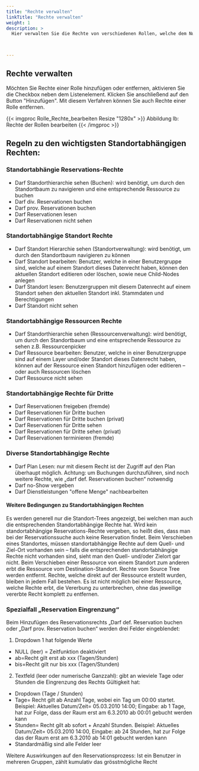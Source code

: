 ```yaml
---
title: "Rechte verwalten"
linkTitle: "Rechte verwalten"
weight: 1
description: >
  Hier verwalten Sie die Rechte von verschiedenen Rollen, welche dem Nutzungsverhalten der verschiedenen Zielgruppen entspricht.  
 


---
```

## Rechte verwalten
Möchten Sie Rechte einer Rolle hinzufügen oder entfernen, aktivieren Sie die Checkbox neben dem Listenelement. Klicken Sie anschließend auf den Button "Hinzufügen". Mit diesem Verfahren können Sie auch Rechte einer Rolle entfernen. 

{{< imgproc Rolle_Rechte_bearbeiten Resize "1280x" >}}
Abbildung lb: Rechte der Rollen bearbeiten
{{< /imgproc >}}

## Regeln zu den wichtigsten Standortabhängigen Rechten:

### Standortabhängie Reservations-Rechte
* Darf Standorthierarchie sehen (Buchen): wird benötigt, um durch den Standortbaum zu navigieren und eine entsprechende Ressource zu buchen   
* Darf div. Reservationen buchen
* Darf prov. Reservationen buchen
* Darf Reservationen lesen
* Darf Reservationen nicht sehen


### Standortabhängige Standort Rechte
* Darf Standort Hierarchie sehen (Standortverwaltung): wird benötigt, um durch den Standortbaum navigieren zu können
* Darf Standort bearbeiten: Benutzer, welche in einer Benutzergruppe sind, welche auf einem Standort dieses Datenrecht haben, können den aktuellen Standort editieren oder löschen, sowie neue Child-Nodes anlegen
* Darf Standort lesen: Benutzergruppen mit diesem Datenrecht auf einem Standort sehen den aktuellen Standort inkl. Stammdaten und Berechtigungen
* Darf Standort nicht sehen

### Standortabhängige Ressourcen Rechte
* Darf Standorthierarchie sehen (Ressourcenverwaltung): wird benötigt, um durch den Standortbaum und eine entsprechende Ressource zu sehen z.B. Ressourcenpicker
* Darf Ressource bearbeiten: Benutzer, welche in einer Benutzergruppe sind auf einem Layer und/oder Standort dieses Datenrecht haben, können auf der Ressource einen Standort hinzufügen oder editieren – oder auch Ressourcen löschen
* Darf Ressource nicht sehen

### Standortabhängige Rechte für Dritte
* Darf Reservationen freigeben (fremde)
* Darf Reservationen für Dritte buchen
* Darf Reservationen für Dritte buchen (privat)
* Darf Reservationen für Dritte sehen
* Darf Reservationen für Dritte sehen (privat)
* Darf Reservationen terminieren (fremde)

### Diverse Standortabhängige Rechte
* Darf Plan Lesen: nur mit diesem Recht ist der Zugriff auf den Plan überhaupt möglich. Achtung: um Buchungen durchzuführen, sind noch weitere Rechte, wie „darf def. Reservationen buchen“ notwendig
* Darf no-Show vergeben
* Darf Dienstleistungen "offene Menge" nachbearbeiten

#### Weitere Bedingungen zu Standortabhängigen Rechten
Es werden generell nur die Standort-Trees angezeigt, bei welchen man auch die entsprechenden Standortabhängige Rechte hat.
Wird kein standortabhängige Reservations-Rechte vergeben, so heißt dies, dass man bei der Reservationssuche auch keine Reservation findet.
Beim Verschieben eines Standortes, müssen standortabhängige Rechte auf dem Quell- und Ziel-Ort vorhanden sein – falls die entsprechenden standortabhängige Rechte nicht vorhanden sind, sieht man den Quell- und/oder Zielort gar nicht.
Beim Verschieben einer Ressource von einem Standort zum anderen erbt die Ressource vom Destination-Standort. Rechte vom Source Tree werden entfernt. Rechte, welche direkt auf der Ressource erstellt wurden, bleiben in jedem Fall bestehen.
Es ist nicht möglich bei einer Ressource, welche Rechte erbt, die Vererbung zu unterbrechen, ohne das jeweilige vererbte Recht komplett zu entfernen.

### Spezialfall „Reservation Eingrenzung“

Beim Hinzufügen des Reservationsrechts „Darf def. Reservation buchen oder „Darf prov. Reservation buchen“ werden drei Felder eingeblendet: 
1. Dropdown 1 hat folgende Werte
* NULL (leer) = Zeitfunktion deaktiviert
* ab=Recht gilt erst ab xxx (Tagen/Stunden)
* bis=Recht gilt nur bis xxx (Tagen/Stunden)

2. Textfeld (leer oder numerische Ganzzahl): gibt an wieviele Tage oder Stunden die Eingrenzung des Rechts Gültigkeit hat:
* Dropdown (Tage / Stunden)
* Tage= Recht gilt ab Anzahl Tage, wobei ein Tag um 00:00 startet. Beispiel: Aktuelles Datum/Zeit= 05.03.2010 14:00; Eingabe: ab 1 Tage, hat zur Folge, dass der Raum erst am 6.3.2010 ab 00:01 gebucht werden kann
* Stunden= Recht gilt ab sofort + Anzahl Stunden. Beispiel: Aktuelles Datum/Zeit= 05.03.2010 14:00, Eingabe: ab 24 Stunden, hat zur Folge das der Raum erst am 6.3.2010 ab 14:01 gebucht werden kann
* Standardmäßig sind alle Felder leer

Weitere Auswirkungen auf den Reservationsprozess:
Ist ein Benutzer in mehreren Gruppen, zählt kumulativ das grösstmögliche Recht